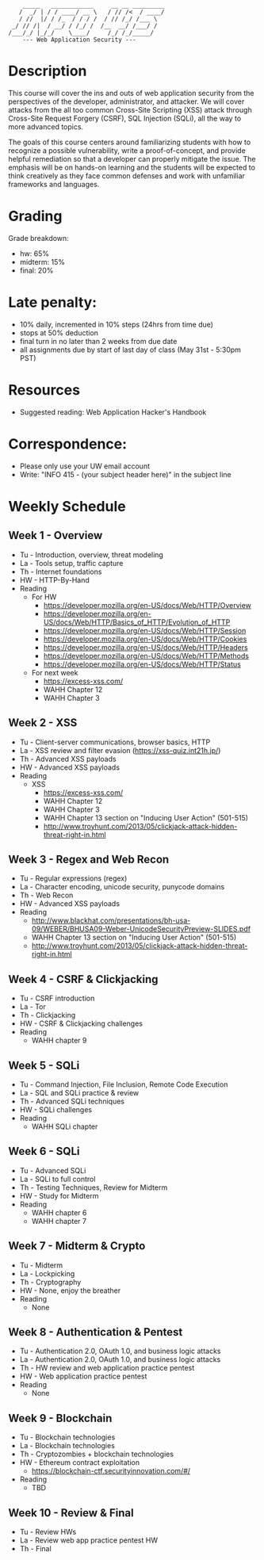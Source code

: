 ```
    _____   ____________     __ __ _________
   /  _/ | / / ____/ __ \   / // /<  / ____/
   / //  |/ / /_  / / / /  / // /_/ /___ \  
 _/ // /|  / __/ / /_/ /  /__  __/ /___/ /  
/___/_/ |_/_/    \____/     /_/ /_/_____/  
    --- Web Application Security ---       

``` 

# Description
This course will cover the ins and outs of web application security from the perspectives of the developer, administrator, and attacker. We will cover attacks from the all too common Cross-Site Scripting (XSS) attack through Cross-Site Request Forgery (CSRF), SQL Injection (SQLi), all the way to more advanced topics.
 
The goals of this course centers around familiarizing students with how to recognize a possible vulnerability, write a proof-of-concept, and provide helpful remediation so that a developer can properly mitigate the issue. The emphasis will be on hands-on learning and the students will be expected to think creatively as they face common defenses and work with unfamiliar frameworks and languages.

# Grading
Grade breakdown:
- hw: 65%
- midterm: 15%
- final: 20%

# Late penalty: 
- 10% daily, incremented in 10% steps (24hrs from time due)
- stops at 50% deduction
- final turn in no later than 2 weeks from due date
- all assignments due by start of last day of class (May 31st - 5:30pm PST)

# Resources
- Suggested reading: Web Application Hacker's Handbook

# Correspondence:
- Please only use your UW email account
- Write: "INFO 415 - (your subject header here)" in the subject line

# Weekly Schedule

## Week 1 - Overview
- Tu - Introduction, overview, threat modeling
- La - Tools setup, traffic capture
- Th - Internet foundations
- HW - HTTP-By-Hand
- Reading
	- For HW
		- https://developer.mozilla.org/en-US/docs/Web/HTTP/Overview
		- https://developer.mozilla.org/en-US/docs/Web/HTTP/Basics_of_HTTP/Evolution_of_HTTP
		- https://developer.mozilla.org/en-US/docs/Web/HTTP/Session
		- https://developer.mozilla.org/en-US/docs/Web/HTTP/Cookies
		- https://developer.mozilla.org/en-US/docs/Web/HTTP/Headers
		- https://developer.mozilla.org/en-US/docs/Web/HTTP/Methods
		- https://developer.mozilla.org/en-US/docs/Web/HTTP/Status
	- For next week
		- https://excess-xss.com/
		- WAHH Chapter 12
		- WAHH Chapter 3

## Week 2 - XSS
- Tu - Client-server communications, browser basics, HTTP
- La - XSS review and filter evasion (https://xss-quiz.int21h.jp/)
- Th - Advanced XSS payloads
- HW - Advanced XSS payloads
- Reading
	- XSS
		- https://excess-xss.com/
		- WAHH Chapter 12
		- WAHH Chapter 3
		- WAHH Chapter 13 section on "Inducing User Action" (501-515)
		- http://www.troyhunt.com/2013/05/clickjack-attack-hidden-threat-right-in.html

## Week 3 - Regex and Web Recon
- Tu - Regular expressions (regex)
- La - Character encoding, unicode security, punycode domains
- Th - Web Recon
- HW - Advanced XSS payloads
- Reading
	- http://www.blackhat.com/presentations/bh-usa-09/WEBER/BHUSA09-Weber-UnicodeSecurityPreview-SLIDES.pdf
	- WAHH Chapter 13 section on "Inducing User Action" (501-515)
	- http://www.troyhunt.com/2013/05/clickjack-attack-hidden-threat-right-in.html

## Week 4 - CSRF & Clickjacking
- Tu - CSRF introduction
- La - Tor
- Th - Clickjacking
- HW - CSRF & Clickjacking challenges
- Reading
	- WAHH chapter 9

## Week 5 - SQLi
- Tu - Command Injection, File Inclusion, Remote Code Execution
- La - SQL and SQLi practice & review
- Th - Advanced SQLi techniques
- HW - SQLi challenges
- Reading
	- WAHH SQLi chapter

## Week 6 - SQLi
- Tu - Advanced SQLi
- La - SQLi to full control
- Th - Testing Techniques, Review for Midterm
- HW - Study for Midterm
- Reading
	- WAHH chapter 6
	- WAHH chapter 7

## Week 7 - Midterm & Crypto
- Tu - Midterm
- La - Lockpicking
- Th - Cryptography
- HW - None, enjoy the breather
- Reading
	- None

## Week 8 - Authentication & Pentest
- Tu - Authentication 2.0, OAuth 1.0, and business logic attacks
- La - Authentication 2.0, OAuth 1.0, and business logic attacks
- Th - HW review and web application practice pentest
- HW - Web application practice pentest
- Reading
	- None

## Week 9 - Blockchain
- Tu - Blockchain technologies
- La - Blockchain technologies
- Th - Cryptozombies + blockchain technologies
- HW - Ethereum contract exploitation
	- https://blockchain-ctf.securityinnovation.com/#/
- Reading
	- TBD

## Week 10 - Review & Final
- Tu - Review HWs
- La - Review web app practice pentest HW
- Th - Final

